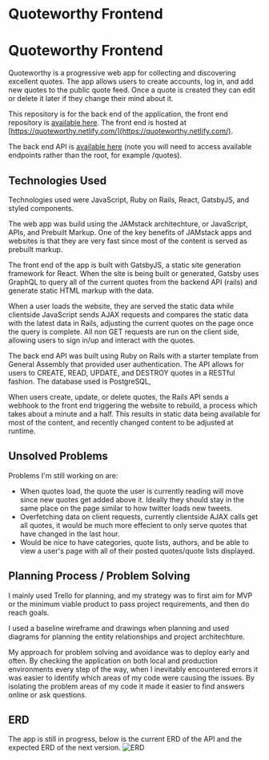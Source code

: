 # Quoteworthy Frontend

# Quoteworthy Frontend

Quoteworthy is a progressive web app for collecting and discovering excellent quotes. The app allows users to create accounts, log in, and add new quotes to the public quote feed. Once a quote is created they can edit or delete it later if they change their mind about it.

This repository is for the back end of the application, the front end repository is [available here](https://github.com/LucasLombardo/quoteworthy-frontend). The front end is hosted at [https://quoteworthy.netlify.com/](https://quoteworthy.netlify.com/).

The back end API is [available here](https://quoteworthy-backend.herokuapp.com/) (note you will need to access available endpoints rather than the root, for example /quotes).

## Technologies Used

Technologies used were JavaScript, Ruby on Rails, React, GatsbyJS, and styled components.

The web app was build using the JAMstack architechture, or JavaScript, APIs, and Prebuilt Markup. One of the key benefits of JAMstack apps and websites is that they are very fast since most of the content is served as prebuilt markup.

The front end of the app is built with GatsbyJS, a static site generation framework for React. When the site is being built or generated, Gatsby uses GraphQL to query all of the current quotes from the backend API (rails) and generate static HTML markup with the data. 

When a user loads the website, they are served the static data while clientside JavaScript sends AJAX requests and compares the static data with the latest data in Rails, adjusting the current quotes on the page once the query is complete. All non GET requests are run on the client side, allowing users to sign in/up and interact with the quotes.

The back end API was built using Ruby on Rails with a starter template from General Assembly that provided user authentication. The API allows for users to CREATE, READ, UPDATE, and DESTROY quotes in a RESTful fashion. The database used is PostgreSQL,

When users create, update, or delete quotes, the Rails API sends a webhook to the front end triggering the website to rebuild, a process which takes about a minute and a half. This results in static data being available for most of the content, and recently changed content to be adjusted at runtime. 

## Unsolved Problems

Problems I'm still working on are:
-   When quotes load, the quote the user is currently reading will move since new quotes get added above it. Ideally they should stay in the same place on the page similar to how twitter loads new tweets. 
-   Overfetching data on client requests, currently clientside AJAX calls get all quotes, it would be much more effecient to only serve quotes that have changed in the last hour.
-   Would be nice to have categories, quote lists, authors, and be able to view a user's page with all of their posted quotes/quote lists displayed.

## Planning Process / Problem Solving

I mainly used Trello for planning, and my strategy was to first aim for MVP or the minimum viable product to pass project requirements, and then do reach goals.

I used a baseline wireframe and drawings when planning and used diagrams for planning the entity relationships and project architechture. 

My approach for problem solving and avoidance was to deploy early and often. By checking the application on both local and production environments every step of the way, when I inevitably encountered errors it was easier to identify which areas of my code were causing the issues. By isolating the problem areas of my code it made it easier to find answers online or ask questions.

## ERD

The app is still in progress, below is the current ERD of the API and the expected ERD of the next version.
![ERD](https://imagizer.imageshack.com/img923/7421/g2kJdA.png "ERD")